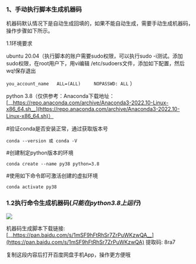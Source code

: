 ### 1、手动执行脚本生成机器码

机器码默认情况下是自动生成回填的，如果不能自动生成，需要手动生成机器码，操作步骤如下所示。

1.1环境要求

ubuntu 20.04（执行脚本的账户需要sudo权限，可以执行sudo -i测试。添加sudo权限，在root用户下，用vi编辑 /etc/sudoers文件，添加如下配置，然后wq!保存退出

`you_account_name   ALL=(ALL)     NOPASSWD: ALL` ）

python 3.8（仅供参考：Anaconda下载地址：[__https://repo.anaconda.com/archive/Anaconda3-2022.10-Linux-x86_64.sh__](https://repo.anaconda.com/archive/Anaconda3-2022.10-Linux-x86_64.sh)）

#验证conda是否安装正常，通过获取版本号

`conda --version 或 conda -V`

#创建制定python版本的环境

`conda create --name py38 python=3.8`

#使用如下命令即可激活创建的虚拟环境

`conda activate py38`

### 1.2执行命令生成机器码(*只能在python3.8上运行*)

![](https://tcs-devops.aliyuncs.com/storage/112q723ce83d1c00d64d4fc100f391ed3865?Signature=eyJhbGciOiJIUzI1NiIsInR5cCI6IkpXVCJ9.eyJBcHBJRCI6IjVlNzQ4MmQ2MjE1MjJiZDVjN2Y5YjMzNSIsIl9hcHBJZCI6IjVlNzQ4MmQ2MjE1MjJiZDVjN2Y5YjMzNSIsIl9vcmdhbml6YXRpb25JZCI6IiIsImV4cCI6MTY3NzQ2NzIxNSwiaWF0IjoxNjc2ODYyNDE1LCJyZXNvdXJjZSI6Ii9zdG9yYWdlLzExMnE3MjNjZTgzZDFjMDBkNjRkNGZjMTAwZjM5MWVkMzg2NSJ9.wojmKLOIZ0LcSdfDBb_lYOLcV2FF6yR-Eh4pPl30hqs&download=image.png "")

机器码生成脚本下载链接: [__https://pan.baidu.com/s/1mSF9hFtRhSr7ZrPuWKzwQA__](https://pan.baidu.com/s/1mSF9hFtRhSr7ZrPuWKzwQA) 提取码: 8ra7 

复制这段内容后打开百度网盘手机App，操作更方便哦